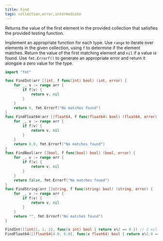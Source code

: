 ```yaml
---
title: Find
tags: collection,error,intermediate
---
```


Returns the value of the first element in the provided collection that satisfies the provided testing function.

Implement an appropriate function for each type.
Use `range` to iterate over elements in the given collection, using `f` to determine if the element matches.
Return the value of the first matching element and `nil` if a value is found.
Use `fmt.Errorf()` to generate an appropriate error and return it alongsie a zero value for the type.

```go
import "fmt"

func FindInt(arr []int, f func(int) bool) (int, error) {
	for _, v := range arr {
		if f(v) {
			return v, nil
		}
	}
	return 0, fmt.Errorf("No matches found")
}
func FindFloat64(arr []float64, f func(float64) bool) (float64, error) {
	for _, v := range arr {
		if f(v) {
			return v, nil
		}
	}
	return 0.0, fmt.Errorf("No matches found")
}
func FindBool(arr []bool, f func(bool) bool) (bool, error) {
	for _, v := range arr {
		if f(v) {
			return v, nil
		}
	}
	return false, fmt.Errorf("No matches found")
}
func FindString(arr []string, f func(string) bool) (string, error) {
	for _, v := range arr {
		if f(v) {
			return v, nil
		}
	}
	return "", fmt.Errorf("No matches found")
}
```

```go
FindInt([]int{1, 1, 2}, func(x int) bool { return x%2 == 0 }) // 2 nil
FindFloat64([]float64{4.0, 6.0}, func(x float64) bool { return x%2.0 == 1.0 }) // 0.0 "No matches found"
```

